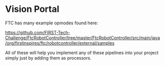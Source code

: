 # Vision Portal

FTC has many example opmodes found here:&#x20;

https://github.com/FIRST-Tech-Challenge/FtcRobotController/tree/master/FtcRobotController/src/main/java/org/firstinspires/ftc/robotcontroller/external/samples

All of these will help you implement any of these pipelines into your project simply just by adding them as processors.

